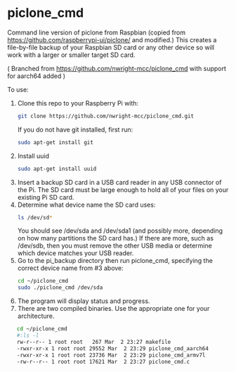 # piclone_cmd
Command line version of piclone from Raspbian (copied from https://github.com/raspberrypi-ui/piclone/ and modified.)  This creates a file-by-file backup of your Raspbian SD card or any other device so will work with a larger or smaller target SD card.

( Branched from https://github.com/nwright-mcc/piclone_cmd with support for aarch64 added )

To use:
1. Clone this repo to your Raspberry Pi with:
   ```sh
   git clone https://github.com/nwright-mcc/piclone_cmd.git
   ```
   If you do not have git installed, first run:
   ```sh
   sudo apt-get install git
   ```
2. Install uuid
   ```sh
   sudo apt-get install uuid
   ```
3. Insert a backup SD card in a USB card reader in any USB connector of the Pi. The SD card must be large enough to hold all of your files    on your existing Pi SD card.
3. Determine what device name the SD card uses:
   ```sh
   ls /dev/sd*
   ```
   You should see /dev/sda and /dev/sda1 (and possibly more, depending on how many partitions the SD card has.)  If there are more, such    as /dev/sdb, then you must remove the other USB media or determine which device matches your USB reader.
4. Go to the pi_backup directory then run piclone_cmd, specifying the correct device name from #3 above:
   ```sh
   cd ~/piclone_cmd
   sudo ./piclone_cmd /dev/sda
   ```
4. The program will display status and progress.
4. There are two compiled binaries. Use the appropriate one for your architecture.
```sh
   cd ~/piclone_cmd
   #:ls -l
   rw-r--r-- 1 root root   267 Mar  2 23:27 makefile
   -rwxr-xr-x 1 root root 29552 Mar  2 23:29 piclone_cmd_aarch64
   -rwxr-xr-x 1 root root 23736 Mar  2 23:29 piclone_cmd_armv7l
   -rw-r--r-- 1 root root 17621 Mar  2 23:27 piclone_cmd.c
```
